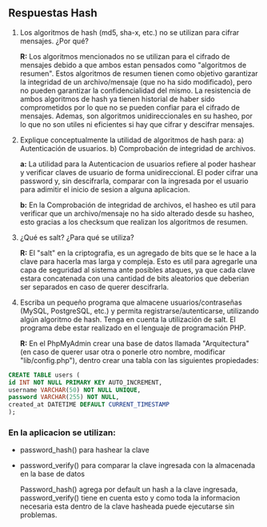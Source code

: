 ## Respuestas Hash

1. Los algoritmos de hash (md5, sha-x, etc.) no se utilizan para cifrar mensajes. ¿Por qué?

   **R:** Los algoritmos mencionados no se utilizan para el cifrado de mensajes debido a que ambos estan pensados como "algoritmos de resumen". Estos algoritmos de resumen tienen como objetivo garantizar la integridad de un archivo/mensaje (que no ha sido modificado), pero no pueden garantizar la confidencialidad del mismo. La resistencia de ambos algoritmos de hash ya tienen historial de haber sido comprometidos por lo que no se pueden confiar para el cifrado de mensajes. Ademas, son algoritmos unidireccionales en su hasheo, por lo que no son utiles ni eficientes si hay que cifrar y descifrar mensajes.

2. Explique conceptualmente la utilidad de algoritmos de hash para:
   a) Autenticación de usuarios.
   b) Comprobación de integridad de archivos.

   **a:** La utilidad para la Autenticacion de usuarios refiere al poder hashear y verificar claves de usuario de forma unidireccional. El poder cifrar una password y, sin descifrarla, comparar con la ingresada por el usuario para adimitir el inicio de sesion a alguna aplicacion.

   **b:** En la Comprobación de integridad de archivos, el hasheo es util para verificar que un archivo/mensaje no ha sido alterado desde su hasheo, esto gracias a los checksum que realizan los algoritmos de resumen.

3. ¿Qué es salt? ¿Para qué se utiliza?

   **R:** El "salt" en la criptografia, es un agregado de bits que se le hace a la clave para hacerla mas larga y compleja. Esto es util para agregarle una capa de seguridad al sistema ante posibles ataques, ya que cada clave estara concatenada con una cantidad de bits aleatorios que deberian ser separados en caso de querer descifrarla.

4. Escriba un pequeño programa que almacene usuarios/contraseñas (MySQL, PostgreSQL,
   etc.) y permita registrarse/autenticarse, utilizando algún algoritmo de hash. Tenga en cuenta la
   utilización de salt.
   El programa debe estar realizado en el lenguaje de programación PHP.

   **R:** En el PhpMyAdmin crear una base de datos llamada "Arquitectura" (en caso de querer usar otra o ponerle otro nombre, modificar "lib/config.php"), dentro crear una tabla con las siguientes propiedades:

  ```sql
CREATE TABLE users (
id INT NOT NULL PRIMARY KEY AUTO_INCREMENT,
username VARCHAR(50) NOT NULL UNIQUE,
password VARCHAR(255) NOT NULL,
created_at DATETIME DEFAULT CURRENT_TIMESTAMP
);
```

### En la aplicacion se utilizan:

- password_hash() para hashear la clave
- password_verify() para comparar la clave ingresada con la almacenada en la base de datos

   Password_hash() agrega por default un hash a la clave ingresada, password_verify() tiene en cuenta esto y como toda la informacion necesaria esta dentro de la clave hasheada puede ejecutarse sin problemas.
